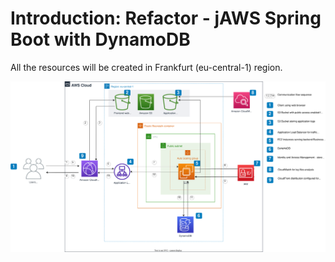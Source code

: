 # Introduction: Refactor - jAWS Spring Boot with DynamoDB

All the resources will be created in Frankfurt (eu-central-1) region.

![Screenshot](../img/dynamoDB_diagram.drawio.svg)
